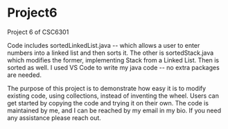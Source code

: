 # Project6
Project 6 of CSC6301

Code includes sortedLinkedList.java -- which allows a user to enter numbers into a linked list and then sorts it.
The other is sortedStack.java which modifies the former, implementing Stack from a Linked List. Then is sorted as well.
I used VS Code to write my java code -- no extra packages are needed. 

The purpose of this project is to demonstrate how easy it is to modify existing code, using collections, instead of inventing the wheel. 
Users can get started by copying the code and trying it on their own. 
The code is maintained by me, and I can be reached by my email in my bio. If you need any assistance please reach out. 
